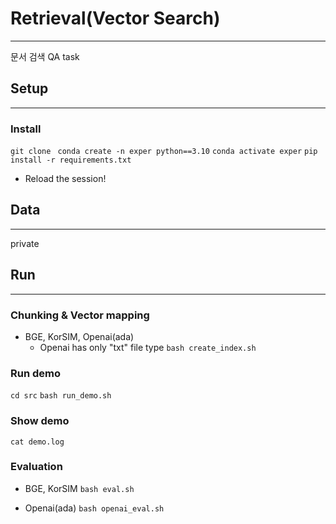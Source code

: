 # Retrieval(Vector Search)
---

문서 검색 QA task

## Setup
---

### Install
`git clone `
`conda create -n exper python==3.10`
`conda activate exper`
`pip install -r requirements.txt`
* Reload the session!

## Data
---

private

## Run
---

### Chunking & Vector mapping
* BGE, KorSIM, Openai(ada)
  * Openai has only "txt" file type
`bash create_index.sh`

### Run demo
`cd src`
`bash run_demo.sh`

### Show demo
`cat demo.log`

### Evaluation
* BGE, KorSIM
`bash eval.sh`

* Openai(ada)
`bash openai_eval.sh`